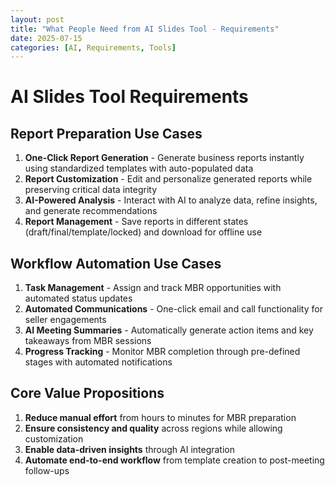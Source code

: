 ```yaml
---
layout: post
title: "What People Need from AI Slides Tool - Requirements"
date: 2025-07-15
categories: [AI, Requirements, Tools]
---
```


# AI Slides Tool Requirements

## Report Preparation Use Cases

1. **One-Click Report Generation** - Generate business reports instantly using standardized templates with auto-populated data
2. **Report Customization** - Edit and personalize generated reports while preserving critical data integrity
3. **AI-Powered Analysis** - Interact with AI to analyze data, refine insights, and generate recommendations
4. **Report Management** - Save reports in different states (draft/final/template/locked) and download for offline use

## Workflow Automation Use Cases

1. **Task Management** - Assign and track MBR opportunities with automated status updates
2. **Automated Communications** - One-click email and call functionality for seller engagements
3. **AI Meeting Summaries** - Automatically generate action items and key takeaways from MBR sessions
4. **Progress Tracking** - Monitor MBR completion through pre-defined stages with automated notifications

## Core Value Propositions

1. **Reduce manual effort** from hours to minutes for MBR preparation
2. **Ensure consistency and quality** across regions while allowing customization
3. **Enable data-driven insights** through AI integration
4. **Automate end-to-end workflow** from template creation to post-meeting follow-ups
